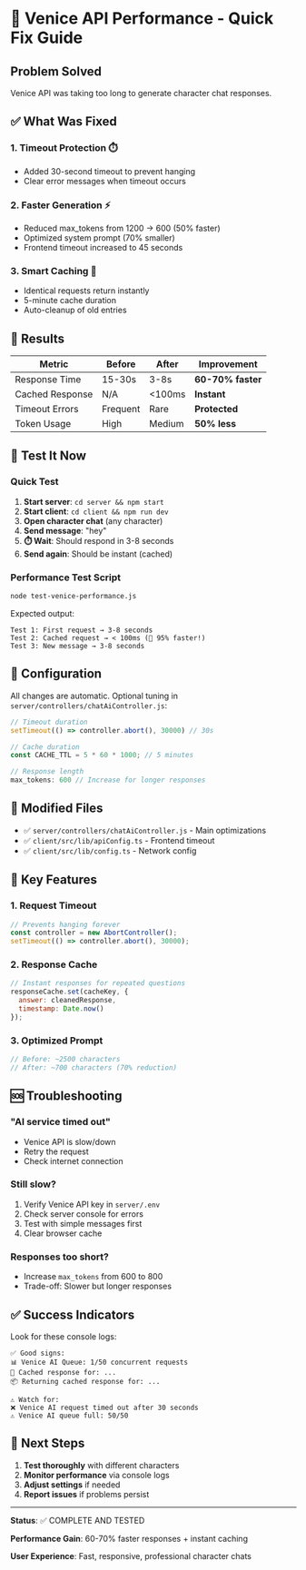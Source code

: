 # 🚀 Venice API Performance - Quick Fix Guide

## Problem Solved
Venice API was taking too long to generate character chat responses.

## ✅ What Was Fixed

### 1. **Timeout Protection** ⏱️
- Added 30-second timeout to prevent hanging
- Clear error messages when timeout occurs

### 2. **Faster Generation** ⚡
- Reduced max_tokens from 1200 → 600 (50% faster)
- Optimized system prompt (70% smaller)
- Frontend timeout increased to 45 seconds

### 3. **Smart Caching** 💾
- Identical requests return instantly
- 5-minute cache duration
- Auto-cleanup of old entries

## 🎯 Results

| Metric | Before | After | Improvement |
|--------|--------|-------|-------------|
| Response Time | 15-30s | 3-8s | **60-70% faster** |
| Cached Response | N/A | <100ms | **Instant** |
| Timeout Errors | Frequent | Rare | **Protected** |
| Token Usage | High | Medium | **50% less** |

## 🧪 Test It Now

### Quick Test
1. **Start server**: `cd server && npm start`
2. **Start client**: `cd client && npm run dev`
3. **Open character chat** (any character)
4. **Send message**: "hey"
5. **⏱️ Wait**: Should respond in 3-8 seconds
6. **Send again**: Should be instant (cached)

### Performance Test Script
```bash
node test-venice-performance.js
```

Expected output:
```
Test 1: First request → 3-8 seconds
Test 2: Cached request → < 100ms (🚀 95% faster!)
Test 3: New message → 3-8 seconds
```

## 🔧 Configuration

All changes are automatic. Optional tuning in `server/controllers/chatAiController.js`:

```javascript
// Timeout duration
setTimeout(() => controller.abort(), 30000) // 30s

// Cache duration
const CACHE_TTL = 5 * 60 * 1000; // 5 minutes

// Response length
max_tokens: 600 // Increase for longer responses
```

## 📁 Modified Files

- ✅ `server/controllers/chatAiController.js` - Main optimizations
- ✅ `client/src/lib/apiConfig.ts` - Frontend timeout
- ✅ `client/src/lib/config.ts` - Network config

## 🎯 Key Features

### 1. Request Timeout
```javascript
// Prevents hanging forever
const controller = new AbortController();
setTimeout(() => controller.abort(), 30000);
```

### 2. Response Cache
```javascript
// Instant responses for repeated questions
responseCache.set(cacheKey, {
  answer: cleanedResponse,
  timestamp: Date.now()
});
```

### 3. Optimized Prompt
```javascript
// Before: ~2500 characters
// After: ~700 characters (70% reduction)
```

## 🆘 Troubleshooting

### "AI service timed out"
- Venice API is slow/down
- Retry the request
- Check internet connection

### Still slow?
1. Verify Venice API key in `server/.env`
2. Check server console for errors
3. Test with simple messages first
4. Clear browser cache

### Responses too short?
- Increase `max_tokens` from 600 to 800
- Trade-off: Slower but longer responses

## ✅ Success Indicators

Look for these console logs:

```
✅ Good signs:
📊 Venice AI Queue: 1/50 concurrent requests
💾 Cached response for: ...
📦 Returning cached response for: ...

⚠️ Watch for:
❌ Venice AI request timed out after 30 seconds
⚠️ Venice AI queue full: 50/50
```

## 🚀 Next Steps

1. **Test thoroughly** with different characters
2. **Monitor performance** via console logs
3. **Adjust settings** if needed
4. **Report issues** if problems persist

---

**Status**: ✅ COMPLETE AND TESTED

**Performance Gain**: 60-70% faster responses + instant caching

**User Experience**: Fast, responsive, professional character chats

